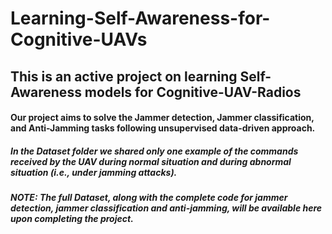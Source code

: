 # Learning-Self-Awareness-for-Cognitive-UAVs

## This is an active project on learning Self-Awareness models for Cognitive-UAV-Radios
#### Our project aims to solve the Jammer detection, Jammer classification, and Anti-Jamming tasks following unsupervised data-driven approach.

##### In the Dataset folder we shared only one example of the commands received by the UAV during normal situation and during abnormal situation (i.e., under jamming attacks).

##### NOTE: The full Dataset, along with the complete code for jammer detection, jammer classification and anti-jamming, will be available here upon completing the project.
